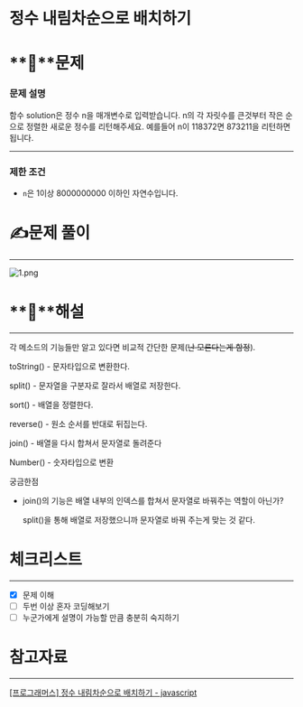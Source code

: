 # 정수 내림차순으로 배치하기

# **📖**문제

### **문제 설명**

함수 solution은 정수 n을 매개변수로 입력받습니다. n의 각 자릿수를 큰것부터 작은 순으로 정렬한 새로운 정수를 리턴해주세요. 예를들어 n이 118372면 873211을 리턴하면 됩니다.

---

### 제한 조건

- `n`은 1이상 8000000000 이하인 자연수입니다.

# **✍️**문제 풀이

---

![1.png](%E1%84%8C%E1%85%A5%E1%86%BC%E1%84%89%E1%85%AE%20%E1%84%82%E1%85%A2%E1%84%85%E1%85%B5%E1%86%B7%E1%84%8E%E1%85%A1%E1%84%89%E1%85%AE%E1%86%AB%E1%84%8B%E1%85%B3%E1%84%85%E1%85%A9%20%E1%84%87%E1%85%A2%E1%84%8E%E1%85%B5%E1%84%92%E1%85%A1%E1%84%80%E1%85%B5%20e5b0f0b243694b04907492188d7ab858/1.png)

# **🔑**해설

---

각 메소드의 기능들만 알고 있다면 비교적 간단한 문제(~~난 모른다는게 함정~~). 

toString() - 문자타입으로 변환한다.

split() - 문자열을 구분자로 잘라서 배열로 저장한다.

sort() - 배열을 정렬한다.

reverse() - 원소 순서를 반대로 뒤집는다.

join() - 배열을 다시 합쳐서 문자열로 돌려준다

Number() - 숫자타입으로 변환

궁금한점

- join()의 기능은 배열 내부의 인덱스를 합쳐서 문자열로 바꿔주는 역할이 아닌가?
    
    split()을 통해 배열로 저장했으니까 문자열로 바꿔 주는게 맞는 것 같다.
    

# 체크리스트

---

- [x]  문제 이해
- [ ]  두번 이상 혼자 코딩해보기
- [ ]  누군가에게 설명이 가능할 만큼 충분히 숙지하기

# 참고자료

---

[[프로그래머스] 정수 내림차순으로 배치하기 - javascript](https://gogumaguma.tistory.com/338)